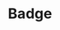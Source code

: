 ---
title: Badge
props:
  - name: variant
    options: [solid, outline]
    value: outline
  - name: color
    options: [base, brand]
    value: base
  - name: size
    options: [sm, md, lg]
    value: lg
  - name: html
    value: Badge
---